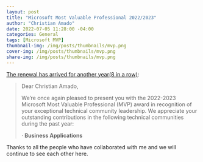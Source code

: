 ```yaml
---
layout: post
title: "Microsoft Most Valuable Professional 2022/2023"
author: "Christian Amado"
date: 2022-07-05 11:28:00 -04:00
categories: General
tags: [Microsoft MVP]
thumbnail-img: /img/posts/thumbnails/mvp.png
cover-img: /img/posts/thumbnails/mvp.png
share-img: /img/posts/thumbnails/mvp.png
---
```


[The renewal has arrived for another year(8 in a row)](https://mvp.microsoft.com/en-us/PublicProfile/5001273):  

<!--more-->

> Dear Christian Amado,
> 
> We’re once again pleased to present you with the 2022-2023 Microsoft Most Valuable Professional (MVP) award in recognition of your exceptional technical community leadership. We appreciate your outstanding contributions in the following technical communities during the past year:
> 
> · **Business Applications**

Thanks to all the people who have collaborated with me and we will continue to see each other here.
